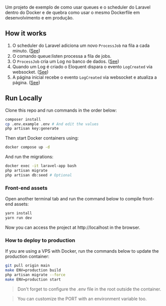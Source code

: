 Um projeto de exemplo de como usar queues e o scheduler do Laravel dentro do Docker e de quebra como usar o mesmo Dockerfile em desenvolvimento e em produção.

## How it works

1. O scheduler do Laravel adiciona um novo `ProcessJob` na fila a cada minuto. ([See](/routes/console.php))
2. O comando queue:listen processa a fila de jobs.
3. O `ProcessJob` cria um Log no banco de dados. ([See](/app/Jobs/ProcessJob.php#L36))
4. Quando um Log é criado o Eloquent dispara o evento `LogCreated` via websocket. ([See](/app/Models/Log.php#L33))
5. A página inicial recebe o evento `LogCreated` via websocket e atualiza a página. ([See](/resources/js/app.js#L6))

## Run Locally

Clone this repo and run commands in the order below:

```bash
composer install
cp .env.example .env # And edit the values
php artisan key:generate
```

Then start Docker containers using:

```bash
docker compose up -d
```

And run the migrations:

```bash
docker exec -it laravel-app bash
php artisan migrate
php artisan db:seed # Optional
```

### Front-end assets

Open another terminal tab and run the command below to compile front-end assets:

```bash
yarn install
yarn run dev
```

Now you can access the project at http://localhost in the browser.

### How to deploy to production

If you are using a VPS with Docker, run the commands below to update the production container:

```bash
git pull origin main
make ENV=production build
php artisan migrate --force
make ENV=production start
```

> Don't forget to configure the .env file in the root outside the container.

> You can customize the PORT with an environment variable too.

